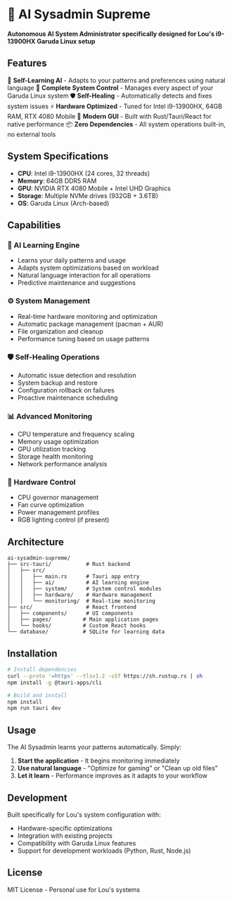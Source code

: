 # 🤖 AI Sysadmin Supreme

**Autonomous AI System Administrator specifically designed for Lou's i9-13900HX Garuda Linux setup**

## Features

🧠 **Self-Learning AI** - Adapts to your patterns and preferences using natural language
🔧 **Complete System Control** - Manages every aspect of your Garuda Linux system
🛡️ **Self-Healing** - Automatically detects and fixes system issues
⚡ **Hardware Optimized** - Tuned for Intel i9-13900HX, 64GB RAM, RTX 4080 Mobile
🎨 **Modern GUI** - Built with Rust/Tauri/React for native performance
📦 **Zero Dependencies** - All system operations built-in, no external tools

## System Specifications

- **CPU**: Intel i9-13900HX (24 cores, 32 threads)
- **Memory**: 64GB DDR5 RAM
- **GPU**: NVIDIA RTX 4080 Mobile + Intel UHD Graphics
- **Storage**: Multiple NVMe drives (932GB + 3.6TB)
- **OS**: Garuda Linux (Arch-based)

## Capabilities

### 🤖 AI Learning Engine
- Learns your daily patterns and usage
- Adapts system optimizations based on workload
- Natural language interaction for all operations
- Predictive maintenance and suggestions

### ⚙️ System Management
- Real-time hardware monitoring and optimization
- Automatic package management (pacman + AUR)
- File organization and cleanup
- Performance tuning based on usage patterns

### 🛡️ Self-Healing Operations
- Automatic issue detection and resolution
- System backup and restore
- Configuration rollback on failures
- Proactive maintenance scheduling

### 📊 Advanced Monitoring
- CPU temperature and frequency scaling
- Memory usage optimization
- GPU utilization tracking
- Storage health monitoring
- Network performance analysis

### 🔧 Hardware Control
- CPU governor management
- Fan curve optimization
- Power management profiles
- RGB lighting control (if present)

## Architecture

```
ai-sysadmin-supreme/
├── src-tauri/           # Rust backend
│   ├── src/
│   │   ├── main.rs      # Tauri app entry
│   │   ├── ai/          # AI learning engine
│   │   ├── system/      # System control modules
│   │   ├── hardware/    # Hardware management
│   │   └── monitoring/  # Real-time monitoring
├── src/                 # React frontend
│   ├── components/      # UI components
│   ├── pages/          # Main application pages
│   └── hooks/          # Custom React hooks
└── database/           # SQLite for learning data
```

## Installation

```bash
# Install dependencies
curl --proto '=https' --tlsv1.2 -sSf https://sh.rustup.rs | sh
npm install -g @tauri-apps/cli

# Build and install
npm install
npm run tauri dev
```

## Usage

The AI Sysadmin learns your patterns automatically. Simply:

1. **Start the application** - It begins monitoring immediately
2. **Use natural language** - "Optimize for gaming" or "Clean up old files"
3. **Let it learn** - Performance improves as it adapts to your workflow

## Development

Built specifically for Lou's system configuration with:
- Hardware-specific optimizations
- Integration with existing projects
- Compatibility with Garuda Linux features
- Support for development workloads (Python, Rust, Node.js)

## License

MIT License - Personal use for Lou's systems
